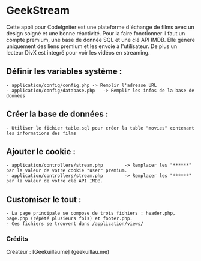GeekStream
===

Cette appli pour CodeIgniter est une plateforme d'échange de films avec un design soigné et une bonne réactivité.
Pour la faire fonctionner il faut un compte premium, une base de donnée SQL et une clé API IMDB.
Elle génère uniquement des liens premium et les envoie à l'utilisateur.
De plus un lecteur DivX est integré pour voir les vidéos en streaming. 

## Définir les variables système :


	- application/config/config.php	-> Remplir l'adresse URL
	- application/config/database.php	-> Remplir les infos de la base de données

## Créer la base de données :

	
	- Utiliser le fichier table.sql pour créer la table "movies" contenant les informations des films
	
## Ajouter le cookie :


	- application/controllers/stream.php		-> Remplacer les "******" par la valeur de votre cookie "user" premium.
	- application/controllers/stream.php		-> Remplacer les "******" par la valeur de votre clé API IMDB.
	
## Customiser le tout :


	- La page principale se compose de trois fichiers : header.php, page.php (répété plusieurs fois) et footer.php.
	- Ces fichiers se trouvent dans /application/views/
	
### Crédits

Créateur : [Geekuillaume] (geekuillau.me)